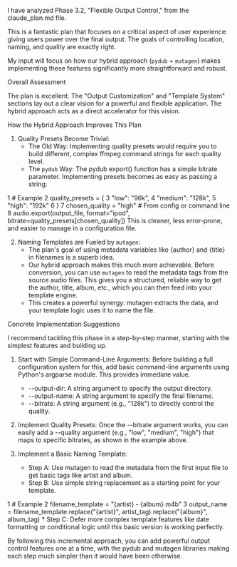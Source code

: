 I have analyzed Phase 3.2, "Flexible Output Control," from the claude_plan.md file.

  This is a fantastic plan that focuses on a critical aspect of user experience: giving users power over the final output. The goals of controlling location, naming, and
  quality are exactly right.

  My input will focus on how our hybrid approach (`pydub` + `mutagen`) makes implementing these features significantly more straightforward and robust.

  Overall Assessment

  The plan is excellent. The "Output Customization" and "Template System" sections lay out a clear vision for a powerful and flexible application. The hybrid approach acts
  as a direct accelerator for this vision.

  How the Hybrid Approach Improves This Plan

   1. Quality Presets Become Trivial:
       * The Old Way: Implementing quality presets would require you to build different, complex ffmpeg command strings for each quality level.
       * The `pydub` Way: The pydub export() function has a simple bitrate parameter. Implementing presets becomes as easy as passing a string:

   1         # Example
   2         quality_presets = {
   3             "low": "96k",
   4             "medium": "128k",
   5             "high": "192k"
   6         }
   7         chosen_quality = "high" # From config or command line
   8         audio.export(output_file, format="ipod", bitrate=quality_presets[chosen_quality])
      This is cleaner, less error-prone, and easier to manage in a configuration file.

   2. Naming Templates are Fueled by `mutagen`:
       * The plan's goal of using metadata variables like {author} and {title} in filenames is a superb idea.
       * Our hybrid approach makes this much more achievable. Before conversion, you can use `mutagen` to read the metadata tags from the source audio files. This gives you a
         structured, reliable way to get the author, title, album, etc., which you can then feed into your template engine.
       * This creates a powerful synergy: mutagen extracts the data, and your template logic uses it to name the file.

  Concrete Implementation Suggestions

  I recommend tackling this phase in a step-by-step manner, starting with the simplest features and building up.

   1. Start with Simple Command-Line Arguments: Before building a full configuration system for this, add basic command-line arguments using Python's argparse module. This
      provides immediate value.
       * --output-dir: A string argument to specify the output directory.
       * --output-name: A string argument to specify the final filename.
       * --bitrate: A string argument (e.g., "128k") to directly control the quality.

   2. Implement Quality Presets: Once the --bitrate argument works, you can easily add a --quality argument (e.g., "low", "medium", "high") that maps to specific bitrates, as
      shown in the example above.

   3. Implement a Basic Naming Template:
       * Step A: Use mutagen to read the metadata from the first input file to get basic tags like artist and album.
       * Step B: Use simple string replacement as a starting point for your template.

   1         # Example
   2         filename_template = "{artist} - {album}.m4b"
   3         output_name = filename_template.replace("{artist}", artist_tag).replace("{album}", album_tag)
       * Step C: Defer more complex template features like date formatting or conditional logic until this basic version is working perfectly.

  By following this incremental approach, you can add powerful output control features one at a time, with the pydub and mutagen libraries making each step much simpler than
  it would have been otherwise.